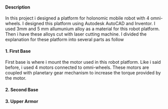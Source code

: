 #### Description
In this project i designed a platform for holonomic mobile robot with 4 omni-wheels. I designed this platform using Autodesk AutoCAD and Inventor. I used 3mm and 5 mm allumunium alloy as a material for this robot platform. Then i have these alloys cut with laser cutting machine. I divided the explanation for these platform into several parts as follow

#### 1. First Base
First base is where i mount the motor used in this robot platform. Like i said before, i used 4 motors connected to omni-wheels. These motors are coupled with planetary gear mechanism to increase the torque provided by the motor.
#### 2. Second Base
#### 3. Upper Armor